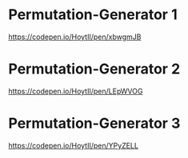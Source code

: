 # Permutation-Generator 1

https://codepen.io/HoytII/pen/xbwgmJB

# Permutation-Generator 2 

https://codepen.io/HoytII/pen/LEpWVOG

# Permutation-Generator 3

https://codepen.io/HoytII/pen/YPyZELL
